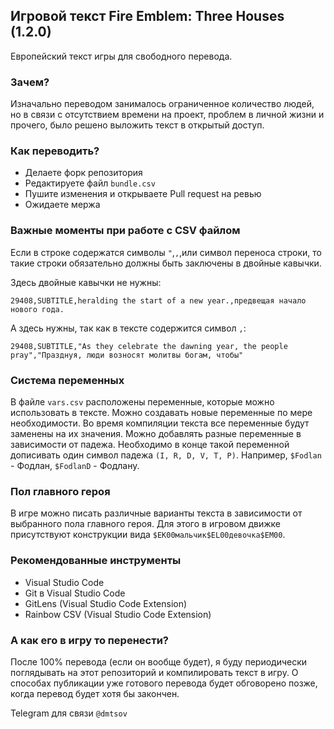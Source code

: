 ## Игровой текст Fire Emblem: Three Houses (1.2.0)

Европейский текст игры для свободного перевода.

### Зачем?

Изначально переводом занималось ограниченное количество людей, но в связи с отсутствием времени на проект, проблем в личной жизни и прочего, было решено выложить текст в открытый доступ.

### Как переводить?

- Делаете форк репозитория
- Редактируете файл `bundle.csv`
- Пушите изменения и открываете Pull request на ревью
- Ожидаете мержа

### Важные моменты при работе с CSV файлом

Если в строке содержатся символы `"`,`,`,или символ переноса строки, то такие строки обязательно должны быть заключены в двойные кавычки.

Здесь двойные кавычки не нужны:

`29408,SUBTITLE,heralding the start of a new year.,предвещая начало нового года.`

А здесь нужны, так как в тексте содержится символ `,`:

`29408,SUBTITLE,"As they celebrate the dawning year, the people pray","Празднуя, люди возносят молитвы богам, чтобы"`

### Система переменных

В файле `vars.csv` расположены переменные, которые можно использовать в тексте. Можно создавать новые переменные по мере необходимости. Во время компиляции текста все переменные будут заменены на их значения. Можно добавлять разные переменные в зависимости от падежа. Необходимо в конце такой переменной дописивать один символ падежа `(I, R, D, V, T, P)`. Например, `$Fodlan` - Фодлан, `$FodlanD` - Фодлану.

### Пол главного героя

В игре можно писать различные варианты текста в зависимости от выбранного пола главного героя. Для этого в игровом движке присутствуют конструкции вида `$EK00мальчик$EL00девочка$EM00`.

### Рекомендованные инструменты

- Visual Studio Code
- Git в Visual Studio Code
- GitLens (Visual Studio Code Extension)
- Rainbow CSV (Visual Studio Code Extension)

### А как его в игру то перенести?

После 100% перевода (если он вообще будет), я буду периодически поглядывать на этот репозиторий и компилировать текст в игру. О способах публикации уже готового перевода будет обговорено позже, когда перевод будет хотя бы закончен.

Telegram для связи `@dmtsov`

